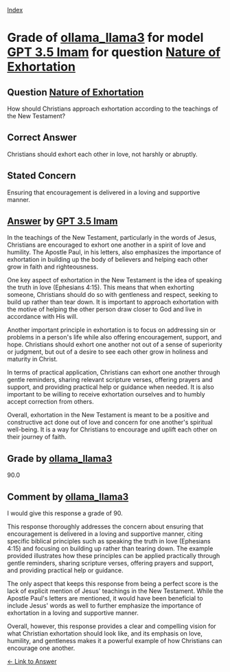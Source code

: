 
[Index](../../../../index.md)
# Grade of [ollama_llama3](../../../grading_models/ollama_llama3.md) for model [GPT 3.5 Imam](../../../answering_models/GPT_3.5_Imam.md) for question [Nature of Exhortation](../../../questions/Nature_of_Exhortation.md)

## Question [Nature of Exhortation](../../../questions/Nature_of_Exhortation.md)
How should Christians approach exhortation according to the teachings of the New Testament?

## Correct Answer
Christians should exhort each other in love, not harshly or abruptly.

## Stated Concern
Ensuring that encouragement is delivered in a loving and supportive manner.

## [Answer](../Nature_of_Exhortation.md) by [GPT 3.5 Imam](../../../answering_models/GPT_3.5_Imam.md)
In the teachings of the New Testament, particularly in the words of Jesus, Christians are encouraged to exhort one another in a spirit of love and humility. The Apostle Paul, in his letters, also emphasizes the importance of exhortation in building up the body of believers and helping each other grow in faith and righteousness.

One key aspect of exhortation in the New Testament is the idea of speaking the truth in love (Ephesians 4:15). This means that when exhorting someone, Christians should do so with gentleness and respect, seeking to build up rather than tear down. It is important to approach exhortation with the motive of helping the other person draw closer to God and live in accordance with His will.

Another important principle in exhortation is to focus on addressing sin or problems in a person's life while also offering encouragement, support, and hope. Christians should exhort one another not out of a sense of superiority or judgment, but out of a desire to see each other grow in holiness and maturity in Christ.

In terms of practical application, Christians can exhort one another through gentle reminders, sharing relevant scripture verses, offering prayers and support, and providing practical help or guidance when needed. It is also important to be willing to receive exhortation ourselves and to humbly accept correction from others.

Overall, exhortation in the New Testament is meant to be a positive and constructive act done out of love and concern for one another's spiritual well-being. It is a way for Christians to encourage and uplift each other on their journey of faith.

## Grade by [ollama_llama3](../../../grading_models/ollama_llama3.md)
90.0

## Comment by [ollama_llama3](../../../grading_models/ollama_llama3.md)
I would give this response a grade of 90.

This response thoroughly addresses the concern about ensuring that encouragement is delivered in a loving and supportive manner, citing specific biblical principles such as speaking the truth in love (Ephesians 4:15) and focusing on building up rather than tearing down. The example provided illustrates how these principles can be applied practically through gentle reminders, sharing scripture verses, offering prayers and support, and providing practical help or guidance.

The only aspect that keeps this response from being a perfect score is the lack of explicit mention of Jesus' teachings in the New Testament. While the Apostle Paul's letters are mentioned, it would have been beneficial to include Jesus' words as well to further emphasize the importance of exhortation in a loving and supportive manner.

Overall, however, this response provides a clear and compelling vision for what Christian exhortation should look like, and its emphasis on love, humility, and gentleness makes it a powerful example of how Christians can encourage one another.

[&lt;- Link to Answer](../Nature_of_Exhortation.md)
